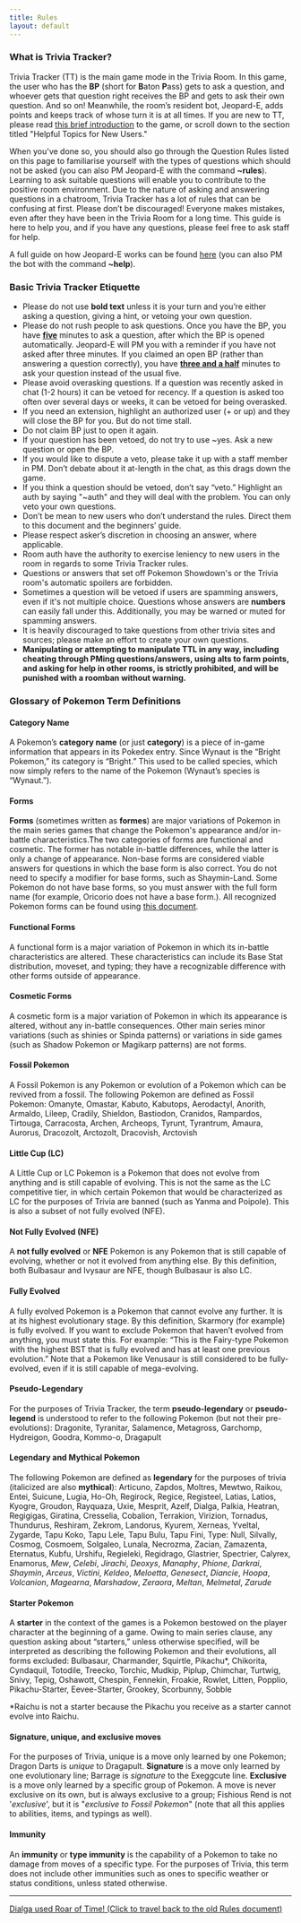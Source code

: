 ```yaml
---
title: Rules
layout: default
---
```


### What is Trivia Tracker?
Trivia Tracker (TT) is the main game mode in the Trivia Room. In this game, the user who has the **BP** (short for **B**aton **P**ass) gets to ask a question, and whoever gets that question right receives the BP and gets to ask their own question. And so on! Meanwhile, the room’s resident bot, Jeopard-E, adds points and keeps track of whose turn it is at all times. If you are new to TT, please read [this brief introduction](https://docs.google.com/document/d/1dHRz0vSEuF3WwWnqxVZdss9C1dZE37DrmAVqt0HRTEk) to the game, or scroll down to the section titled "Helpful Topics for New Users."

When you've done so, you should also go through the Question Rules listed on this page to familiarise yourself with the types of questions which should not be asked (you can also PM Jeopard-E with the command **~rules**). Learning to ask suitable questions will enable you to contribute to the positive room environment. Due to the nature of asking and answering questions in a chatroom, Trivia Tracker has a lot of rules that can be confusing at first. Please don’t be discouraged! Everyone makes mistakes, even after they have been in the Trivia Room for a long time. This guide is here to help you, and if you have any questions, please feel free to ask staff for help.

A full guide on how Jeopard-E works can be found [here](https://drive.google.com/file/d/0B8KyGlawfHaKRUZxZGlqQ3RkVlk/view) (you can also PM the bot with the command **~help**).

### Basic Trivia Tracker Etiquette

- Please do not use **bold text** unless it is your turn and you’re either asking a question, giving a hint, or vetoing your own question.
- Please do not rush people to ask questions. Once you have the BP, you have <u>**five**</u> minutes to ask a question, after which the BP is opened automatically. Jeopard-E will PM you with a reminder if you have not asked after three minutes. If you claimed an open BP (rather than answering a question correctly), you have <u>**three and a half**</u> minutes to ask your question instead of the usual five.
- Please avoid overasking questions. If a question was recently asked in chat (1-2 hours) it can be vetoed for recency. If a question is asked too often over several days or weeks, it can be vetoed for being overasked.
- If you need an extension, highlight an authorized user (+ or up) and they will close the BP for you. But do not time stall.
- Do not claim BP just to open it again.
- If your question has been vetoed, do not try to use ~yes. Ask a new question or open the BP.
- If you would like to dispute a veto, please take it up with a staff member in PM. Don’t debate about it at-length in the chat, as this drags down the game.
- If you think a question should be vetoed, don’t say “veto.” Highlight an auth by saying "~auth" and they will deal with the problem. You can only veto your own questions.
- Don’t be mean to new users who don’t understand the rules. Direct them to this document and the beginners’ guide.
- Please respect asker’s discretion in choosing an answer, where applicable.
- Room auth have the authority to exercise leniency to new users in the room in regards to some Trivia Tracker rules.
- Questions or answers that set off Pokemon Showdown's or the Trivia room's automatic spoilers are forbidden.
- Sometimes a question will be vetoed if users are spamming answers, even if it's not multiple choice. Questions whose answers are **numbers** can easily fall under this. Additionally, you may be warned or muted for spamming answers.
- It is heavily discouraged to take questions from other trivia sites and sources; please make an effort to create your own questions.
- **Manipulating or attempting to manipulate TTL in any way, including cheating through PMing questions/answers, using alts to farm points, and asking for help in other rooms, is strictly prohibited, and will be punished with a roomban without warning.**

### Glossary of Pokemon Term Definitions

#### Category Name

A Pokemon’s **category name** (or just **category**) is a piece of in-game information that appears in its Pokedex entry. Since Wynaut is the “Bright Pokemon,” its category is “Bright.” This used to be called species, which now simply refers to the name of the Pokemon (Wynaut’s species is “Wynaut.”).

#### Forms

**Forms** (sometimes written as **formes**) are major variations of Pokemon in the main series games that change the Pokemon's appearance and/or in-battle characteristics.The two categories of forms are functional and cosmetic. The former has notable in-battle differences, while the latter is only a change of appearance. Non-base forms are considered viable answers for questions in which the base form is also correct. You do not need to specify a modifier for base forms, such as Shaymin-Land. Some Pokemon do not have base forms, so you must answer with the full form name (for example, Oricorio does not have a base form.). All recognized Pokemon forms can be found using [this document](https://docs.google.com/spreadsheets/d/158AfuH9Abr0gOLDplc3cf2WPQwUsc57OjHO3My52WUo/edit#gid=0).

#### Functional Forms

A functional form is a major variation of Pokemon in which its in-battle characteristics are altered. These characteristics can include its Base Stat distribution, moveset, and typing; they have a recognizable difference with other forms outside of appearance.

#### Cosmetic Forms

A cosmetic form is a major variation of Pokemon in which its appearance is altered, without any in-battle consequences.  Other main series minor variations (such as shinies or Spinda patterns) or variations in side games (such as Shadow Pokemon or Magikarp patterns) are not forms. 

#### Fossil Pokemon

A Fossil Pokemon is any Pokemon or evolution of a Pokemon which can be revived from a fossil. The following Pokemon are defined as Fossil Pokemon:
Omanyte, Omastar, Kabuto, Kabutops, Aerodactyl, Anorith, Armaldo, Lileep, Cradily, Shieldon, Bastiodon, Cranidos, Rampardos, Tirtouga, Carracosta, Archen, Archeops, Tyrunt, Tyrantrum, Amaura, Aurorus, Dracozolt, Arctozolt, Dracovish, Arctovish

#### Little Cup (LC)

A Little Cup or LC Pokemon is a Pokemon that does not evolve from anything and is still capable of evolving. This is not the same as the LC competitive tier, in which certain Pokemon that would be characterized as LC for the purposes of Trivia are banned (such as Yanma and Poipole). This is also a subset of not fully evolved (NFE).

#### Not Fully Evolved (NFE)

A **not fully evolved** or **NFE** Pokemon is any Pokemon that is still capable of evolving, whether or not it evolved from anything else. By this definition, both Bulbasaur and Ivysaur are NFE, though Bulbasaur is also LC.

#### Fully Evolved

A fully evolved Pokemon is a Pokemon that cannot evolve any further. It is at its highest evolutionary stage. By this definition, Skarmory (for example) is fully evolved. If you want to exclude Pokemon that haven’t evolved from anything, you must state this. For example: “This is the Fairy-type Pokemon with the highest BST that is fully evolved and has at least one previous evolution.” Note that a Pokemon like Venusaur is still considered to be fully-evolved, even if it is still capable of mega-evolving.

#### Pseudo-Legendary

For the purposes of Trivia Tracker, the term **pseudo-legendary** or **pseudo-legend** is understood to refer to the following Pokemon (but not their pre-evolutions):
Dragonite, Tyranitar, Salamence, Metagross, Garchomp, Hydreigon, Goodra, Kommo-o, Dragapult

#### Legendary and Mythical Pokemon

The following Pokemon are defined as **legendary** for the purposes of trivia (italicized are also **mythical**):
Articuno, Zapdos, Moltres, Mewtwo, Raikou, Entei, Suicune, Lugia, Ho-Oh, Regirock, Regice, Registeel, Latias, Latios, Kyogre, Groudon, Rayquaza, Uxie, Mesprit, Azelf, Dialga, Palkia, Heatran, Regigigas, Giratina, Cresselia, Cobalion, Terrakion, Virizion, Tornadus, Thundurus, Reshiram, Zekrom, Landorus, Kyurem, Xerneas, Yveltal, Zygarde, Tapu Koko, Tapu Lele, Tapu Bulu, Tapu Fini, Type: Null, Silvally, Cosmog, Cosmoem, Solgaleo, Lunala, Necrozma, Zacian, Zamazenta, Eternatus, Kubfu, Urshifu, Regieleki, Regidrago, Glastrier, Spectrier, Calyrex, Enamorus, *Mew*, *Celebi*, *Jirachi*, *Deoxys*, *Manaphy*, *Phione*, *Darkrai*, *Shaymin*, *Arceus*, *Victini*, *Keldeo*, *Meloetta*, *Genesect*, *Diancie*, *Hoopa*, *Volcanion*, *Magearna*, *Marshadow*, *Zeraora*, *Meltan*, *Melmetal*, *Zarude*

#### Starter Pokemon

A **starter** in the context of the games is a Pokemon bestowed on the player character at the beginning of a game. Owing to main series clause, any question asking about “starters,” unless otherwise specified, will be interpreted as describing the following Pokemon and their evolutions, all forms excluded:
Bulbasaur, Charmander, Squirtle, Pikachu*, Chikorita, Cyndaquil, Totodile, Treecko, Torchic, Mudkip, Piplup, Chimchar, Turtwig, Snivy, Tepig, Oshawott, Chespin, Fennekin, Froakie, Rowlet, Litten, Popplio, Pikachu-Starter, Eevee-Starter, Grookey, Scorbunny, Sobble

*Raichu is not a starter because the Pikachu you receive as a starter cannot evolve into Raichu.

#### Signature, unique, and exclusive moves

For the purposes of Trivia, unique is a move only learned by one Pokemon; Dragon Darts is *unique* to Dragapult. **Signature** is a move only learned by one evolutionary line; Barrage is *signature* to the Exeggcute line. **Exclusive** is a move only learned by a specific group of Pokemon. A move is never exclusive on its own, but is always exclusive to a group; Fishious Rend is not '*exclusive*', but it is "*exclusive to Fossil Pokemon*" (note that all this applies to abilities, items, and typings as well).

#### Immunity

An **immunity** or **type immunity** is the capability of a Pokemon to take no damage from moves of a specific type. For the purposes of Trivia, this term does not include other immunities such as ones to specific weather or status conditions, unless stated otherwise.

<hr>

[Dialga used Roar of Time! (Click to travel back to the old Rules document)](https://docs.google.com/document/d/1t-TWMx-1aQ1eRlXJFjpLME4JNiCfo_s5cU5WaTgxTX0)

